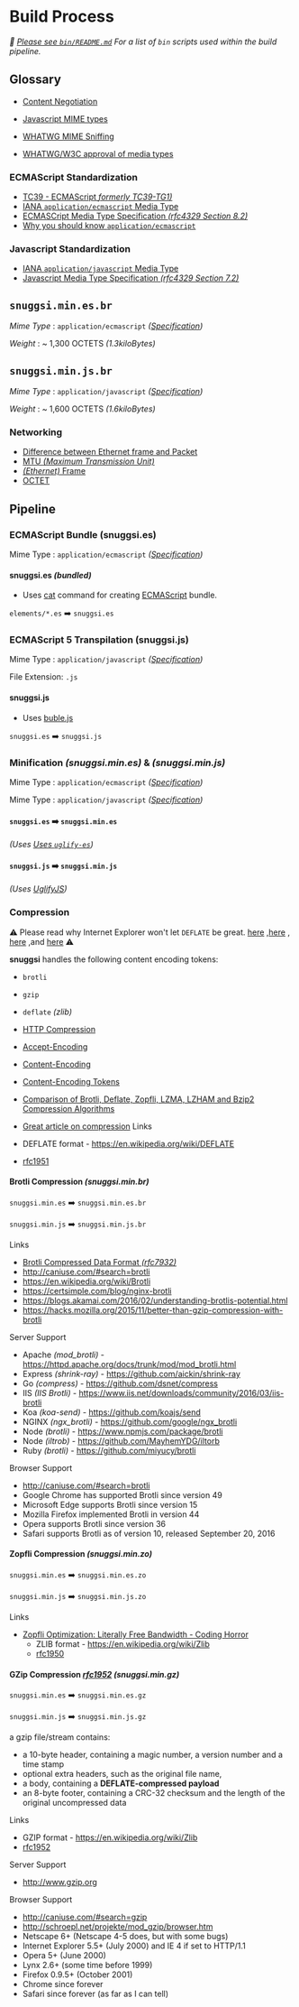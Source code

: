 # Build Process

_📖  [Please see `bin/README.md`](../bin/README.md) For a list of `bin` scripts used within the build pipeline._


## Glossary

  - [Content Negotiation](https://developer.mozilla.org/en-US/docs/Web/HTTP/Content_negotiation)


  - [Javascript MIME types](https://html.spec.whatwg.org/#javascript-mime-type)
  - [WHATWG MIME Sniffing](https://mimesniff.spec.whatwg.org/#javascript-mime-type)
  - [WHATWG/W3C approval of media types](https://github.com/w3c/webcomponents/issues/645#issuecomment-317338144)


### ECMAScript Standardization

  - [TC39 - ECMAScript _formerly TC39-TG1)_](https://ecma-international.org/memento/TC39.htm)
  - [IANA `application/ecmascript` Media Type](https://www.iana.org/assignments/media-types/application/ecmascript)
  - [ECMASCript Media Type Specification _(rfc4329 Section 8.2)_](https://tools.ietf.org/html/rfc4329#section-8.2)
  - [Why you should know `application/ecmascript`](https://stackoverflow.com/questions/9664282/difference-between-application-x-javascript-and-text-javascript-content-types)


### Javascript Standardization

  - [IANA `application/javascript` Media Type](https://www.iana.org/assignments/media-types/application/javascript)
  - [Javascript Media Type Specification _(rfc4329 Section 7.2)_](https://tools.ietf.org/html/rfc4329#section-7.2)


## `snuggsi.min.es.br`

*Mime Type* : `application/ecmascript` _([Specification](https://tools.ietf.org/html/rfc4329#section-8.2))_

*Weight* : ~ 1,300 OCTETS _(1.3kiloBytes)_


## `snuggsi.min.js.br`

*Mime Type* : `application/javascript` _([Specification](https://tools.ietf.org/html/rfc4329#section-7.2))_

*Weight* : ~ 1,600 OCTETS _(1.6kiloBytes)_


### Networking

  - [Difference between Ethernet frame and Packet](https://www.youtube.com/watch?v=wcSee63SIlg)
  - [MTU _(Maximum Transmission Unit)_](https://en.wikipedia.org/wiki/Maximum_transmission_unit)
  - [_(Ethernet)_ Frame](https://en.wikipedia.org/wiki/Ethernet_frame)
  - [OCTET](https://en.wikipedia.org/wiki/Octet_(computing))


## Pipeline

### ECMAScript Bundle (snuggsi.es)
Mime Type : `application/ecmascript` _([Specification](https://tools.ietf.org/html/rfc4329#section-8.2))_

#### snuggsi.es _(bundled)_
  - Uses [cat](https://en.wikipedia.org/wiki/Cat_(Unix)) command
for creating [ECMAScript](https://en.wikipedia.org/wiki/ECMAScript) bundle.

`elements/*.es` ➡️  `snuggsi.es`


### ECMAScript 5 Transpilation (snuggsi.js)
Mime Type : `application/javascript` _([Specification](https://tools.ietf.org/html/rfc4329#section-7.2))_

File Extension: `.js`

#### snuggsi.js
  - Uses [buble.js](http://buble.surge.sh)

`snuggsi.es` ➡️  `snuggsi.js`


### Minification _(snuggsi.min.es)_ &amp; _(snuggsi.min.js)_ 
Mime Type : `application/ecmascript` _([Specification](https://tools.ietf.org/html/rfc4329#section-8.2))_

Mime Type : `application/javascript` _([Specification](https://tools.ietf.org/html/rfc4329#section-7.2))_


#### `snuggsi.es` ➡️  `snuggsi.min.es`
_(Uses [Uses `uglify-es`](https://github.com/mishoo/UglifyJS2/tree/harmony))_

#### `snuggsi.js` ➡️  `snuggsi.min.js`
_(Uses [UglifyJS](https://github.com/mishoo/UglifyJS))_


### Compression

⚠️ Please read why Internet Explorer won't let `DEFLATE` be great.
[here](https://blogs.msdn.microsoft.com/ieinternals/2014/10/21/compressing-the-web/)
,[here](https://support.microsoft.com/en-us/help/837251/internet-explorer-does-not-correctly-decompress-data-that-uses-the-gzip)
, [here](https://stackoverflow.com/questions/883841/why-do-real-world-servers-prefer-gzip-over-deflate-encoding#answer-1579506)
,and [here](https://zoompf.com/blog/2012/02/lose-the-wait-http-compression)
⚠️

**snuggsi** handles the following content encoding tokens:
  - `brotli`
  - `gzip`
  - `deflate` _(zlib)_

  - [HTTP Compression](https://en.wikipedia.org/wiki/HTTP_compression)
  - [Accept-Encoding](https://developer.mozilla.org/en-US/docs/Web/HTTP/Headers/Accept-Encoding)
  - [Content-Encoding](https://developer.mozilla.org/en-US/docs/Web/HTTP/Headers/Content-Encoding)
  - [Content-Encoding Tokens](https://en.wikipedia.org/wiki/HTTP_compression#Content-Encoding_tokens)
  - [Comparison of Brotli, Deflate, Zopfli, LZMA, LZHAM
  and Bzip2 Compression Algorithms](https://cran.r-project.org/web/packages/brotli/vignettes/brotli-2015-09-22.pdf)
  - [Great article on compression](https://blog.cloudflare.com/results-experimenting-brotli)
Links
  - DEFLATE format - https://en.wikipedia.org/wiki/DEFLATE
  - [rfc1951](https://tools.ietf.org/html/rfc1951)


#### Brotli Compression _(snuggsi.min.br)_

`snuggsi.min.es` ➡️  `snuggsi.min.es.br`

`snuggsi.min.js` ➡️  `snuggsi.min.js.br`

Links
- [Brotli Compressed Data Format _(rfc7932)_](https://tools.ietf.org/html/rfc7932)
- http://caniuse.com/#search=brotli
- https://en.wikipedia.org/wiki/Brotli
- https://certsimple.com/blog/nginx-brotli
- https://blogs.akamai.com/2016/02/understanding-brotlis-potential.html
- https://hacks.mozilla.org/2015/11/better-than-gzip-compression-with-brotli

Server Support
- Apache _(mod_brotli)_ - https://httpd.apache.org/docs/trunk/mod/mod_brotli.html
- Express _(shrink-ray)_ - https://github.com/aickin/shrink-ray
- Go _(compress)_ - https://github.com/dsnet/compress
- IIS _(IIS Brotli)_ - https://www.iis.net/downloads/community/2016/03/iis-brotli
- Koa _(koa-send)_ - https://github.com/koajs/send
- NGINX _(ngx_brotli)_ - https://github.com/google/ngx_brotli
- Node _(brotli)_ - https://www.npmjs.com/package/brotli
- Node _(iltrob)_ - https://github.com/MayhemYDG/iltorb
- Ruby _(brotli)_ - https://github.com/miyucy/brotli

Browser Support
- http://caniuse.com/#search=brotli
- Google Chrome has supported Brotli since version 49
- Microsoft Edge supports Brotli since version 15
- Mozilla Firefox implemented Brotli in version 44
- Opera supports Brotli since version 36
- Safari supports Brotli as of version 10, released September 20, 2016


#### Zopfli Compression _(snuggsi.min.zo)_

`snuggsi.min.es` ➡️  `snuggsi.min.es.zo`

`snuggsi.min.js` ➡️  `snuggsi.min.js.zo`

Links
- [Zopfli Optimization: Literally Free Bandwidth - Coding Horror](https://blog.codinghorror.com/zopfli-optimization-literally-free-bandwidth/)
  - ZLIB format - https://en.wikipedia.org/wiki/Zlib
  - [rfc1950](https://tools.ietf.org/html/rfc1950)


#### GZip Compression _[rfc1952](https://www.ietf.org/rfc/rfc1952.txt) (snuggsi.min.gz)_
`snuggsi.min.es` ➡️  `snuggsi.min.es.gz`

`snuggsi.min.js` ➡️  `snuggsi.min.js.gz`


a gzip file/stream contains:

  - a 10-byte header, containing a magic number, a version number and a time stamp
  - optional extra headers, such as the original file name,
  - a body, containing a **DEFLATE-compressed payload**
  - an 8-byte footer, containing a CRC-32 checksum and the length of the original uncompressed data

Links
  - GZIP format - https://en.wikipedia.org/wiki/Zlib
  - [rfc1952](https://tools.ietf.org/html/rfc1952)

Server Support
  - http://www.gzip.org

Browser Support
  - http://caniuse.com/#search=gzip
  - http://schroepl.net/projekte/mod_gzip/browser.htm
  - Netscape 6+ (Netscape 4-5 does, but with some bugs)
  - Internet Explorer 5.5+ (July 2000) and IE 4 if set to HTTP/1.1
  - Opera 5+ (June 2000)
  - Lynx 2.6+ (some time before 1999)
  - Firefox 0.9.5+ (October 2001)
  - Chrome since forever
  - Safari since forever (as far as I can tell)
